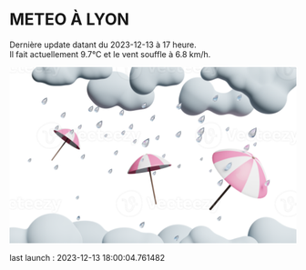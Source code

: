 # METEO À LYON

Dernière update datant du 2023-12-13 à 17 heure.  
Il fait actuellement 9.7°C et le vent souffle à 6.8 km/h.      

![](./.github/rain.png)

last launch : 2023-12-13 18:00:04.761482
